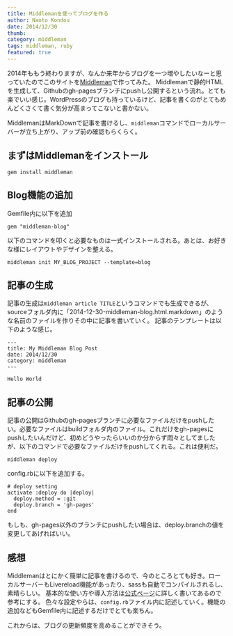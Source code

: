 ```yaml
---
title: Middlemanを使ってブログを作る
author: Naoto Kondou
date: 2014/12/30
thumb:
category: middleman
tags: middleman, ruby
featured: true
---
```


2014年ももう終わりますが、なんか来年からブログを一つ増やしたいなーと思っていたのでこのサイトを[Middleman](http://middlemanapp.com/jp/)で作ってみた。
Middlemanで静的HTMLを生成して、Githubのgh-pagesブランチにpushし公開するという流れ。とても楽でいい感じ。WordPressのブログも持っているけど、記事を書くのがとてもめんどくさくて書く気分が高まってこないと書かない。

MiddlemanはMarkDownで記事を書けるし、`middleman`コマンドでローカルサーバーが立ち上がり、アップ前の確認もらくらく。

## まずはMiddlemanをインストール
```
gem install middleman
```

## Blog機能の追加
Gemfile内に以下を追加

```
gem "middleman-blog"
```

以下のコマンドを叩くと必要なものは一式インストールされる。あとは、お好きな様にレイアウトやデザインを整える。

```
middleman init MY_BLOG_PROJECT --template=blog
```

## 記事の生成
記事の生成は`middleman article TITLE`というコマンドでも生成できるが、sourceフォルダ内に「2014-12-30-middleman-blog.html.markdown」のような名前のファイルを作りその中に記事を書いていく。
記事のテンプレートは以下のような感じ。

```
---
title: My Middleman Blog Post
date: 2014/12/30
category: middleman
---

Hello World
```


## 記事の公開
記事の公開はGithubのgh-pagesブランチに必要なファイルだけをpushしたい。必要なファイルはbuildフォルダ内のファイル。これだけをgh-pagesにpushしたいんだけど、初めどうやったらいいのか分からず悶々としてましたが、以下のコマンドで必要なファイルだけをpushしてくれる。これは便利だ。

```
middleman deploy
```

config.rbに以下を追加する。

```
# deploy setting
activate :deploy do |deploy|
  deploy.method = :git
  deploy.branch = 'gh-pages'
end
```

もしも、gh-pages以外のブランチにpushしたい場合は、deploy.branchの値を変更してあげればいい。

## 感想
Middlemanはとにかく簡単に記事を書けるので、今のところとても好き。ローカルサーバーもLivereload機能があったり、sassも自動でコンパイルされるし、素晴らしい。
基本的な使い方や導入方法は[公式ページ](http://middlemanapp.com/jp/basics/blogging/)に詳しく書いてあるので参考にする。
色々な設定やらは、`config.rb`ファイル内に記述していく。機能の追加などもGemfile内に記述するだけでとても楽ちん。

これからは、ブログの更新頻度を高めることができそう。